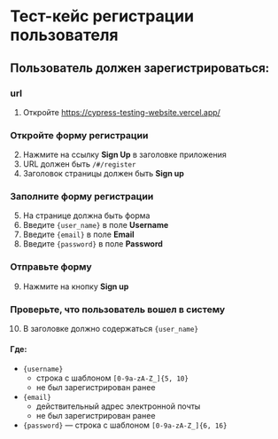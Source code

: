 # Тест-кейс регистрации пользователя

## Пользователь должен зарегистрироваться:

### url
1. Откройте https://cypress-testing-website.vercel.app/

### Откройте форму регистрации

2. Нажмите на ссылку **Sign Up** в заголовке приложения
3. URL должен быть `/#/register`
4. Заголовок страницы должен быть **Sign up**

### Заполните форму регистрации

5. На странице должна быть форма
6. Введите `{user_name}` в поле **Username**
7. Введите `{email}` в поле **Email**
8. Введите `{password}` в поле **Password**

### Отправьте форму

9. Нажмите на кнопку **Sign up**

### Проверьте, что пользователь вошел в систему

10. В заголовке должно содержаться `{user_name}`

#### Где:
* `{username}`
  * строка с шаблоном `[0-9a-zA-Z_]{5, 10}`
  * не был зарегистрирован ранее
* `{email}`
  * действительный адрес электронной почты
  * не был зарегистрирован ранее
* `{password}` — строка с шаблоном `[0-9a-zA-Z_]{6, 16}`